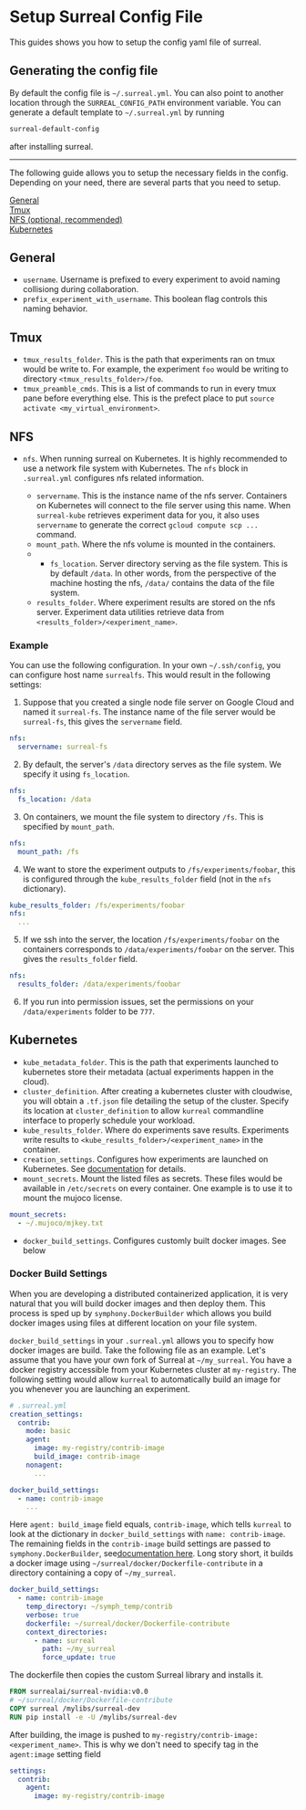 # Setup Surreal Config File
This guides shows you how to setup the config yaml file of surreal. 

## Generating the config file
By default the config file is  `~/.surreal.yml`. You can also point to another location through the `SURREAL_CONFIG_PATH` environment variable. You can generate a default template to `~/.surreal.yml` by running
```bash
surreal-default-config
```
after installing surreal.

---

The following guide allows you to setup the necessary fields in the config. Depending on your need, there are several parts that you need to setup.

[General](#general)  
[Tmux](#tmux)  
[NFS (optional, recommended)](#nfs)  
[Kubernetes](#Kubernetes)  

## General
* `username`. Username is prefixed to every experiment to avoid naming collisiong during collaboration.
* `prefix_experiment_with_username`. This boolean flag controls this naming behavior.

## Tmux
* `tmux_results_folder`. This is the path that experiments ran on tmux would be write to. For example, the experiment `foo` would be writing to directory `<tmux_results_folder>/foo`.
* `tmux_preamble_cmds`. This is a list of commands to run in every tmux pane before everything else. This is the prefect place to put `source activate <my_virtual_environment>`.

## NFS
* `nfs`. When running surreal on Kubernetes. It is highly recommended to use a network file system with Kubernetes. The `nfs` block in `.surreal.yml` configures nfs related information.

  - `servername`. This is the instance name of the nfs server. Containers on Kubernetes will connect to the file server using this name. When `surreal-kube` retrieves experiment data for you, it also uses `servername` to generate the correct `gcloud compute scp ...` command.
  - `mount_path`. Where the nfs volume is mounted in the containers.
  - - `fs_location`. Server directory serving as the file system. This is by default `/data`. In other words, from the perspective of the machine hosting the nfs, `/data/` contains the data of the file system.
  - `results_folder`. Where experiment results are stored on the nfs server. Experiment data utilities retrieve data from `<results_folder>/<experiment_name>`.

### Example
You can use the following configuration. In your own `~/.ssh/config`, you can configure host name `surrealfs`. This would result in the following settings:

1. Suppose that you created a single node file server on Google Cloud and named it `surreal-fs`. The instance name of the file server would be `surreal-fs`, this gives the `servername` field.
```yaml
nfs:
  servername: surreal-fs
```
2. By default, the server's `/data` directory serves as the file system. We specify it using `fs_location`.
```yaml
nfs:
  fs_location: /data
```
3. On containers, we mount the file system to directory `/fs`. This is specified by `mount_path`.
```yaml
nfs:
  mount_path: /fs
```
4. We want to store the experiment outputs to `/fs/experiments/foobar`, this is configured through the `kube_results_folder` field (not in the `nfs` dictionary). 
```yaml
kube_results_folder: /fs/experiments/foobar
nfs:
  ...
```
5. If we ssh into the server, the location `/fs/experiments/foobar` on the containers corresponds to `/data/experiments/foobar` on the server. This gives the `results_folder` field.
```yaml
nfs:
  results_folder: /data/experiments/foobar
```
6. If you run into permission issues, set the permissions on your `/data/experiments` folder to be `777`.

## Kubernetes
* `kube_metadata_folder`. This is the path that experiments launched to kubernetes store their metadata (actual experiments happen in the cloud). 
* `cluster_definition`. After creating a kubernetes cluster with cloudwise, you will obtain a `.tf.json` file detailing the setup of the cluster. Specify its location at `cluster_definition` to allow `kurreal` commandline interface to properly schedule your workload.
* `kube_results_folder`. Where do experiments save results. Experiments write results to `<kube_results_folder>/<experiment_name>` in the container.
* `creation_settings`. Configures how experiments are launched on Kubernetes. See [documentation](creation_settings.md) for details.
* `mount_secrets`. Mount the listed files as secrets. These files would be available in `/etc/secrets` on every container. One example is to use it to mount the mujoco license. 
```yaml
mount_secrets:
  - ~/.mujoco/mjkey.txt
```
* `docker_build_settings`. Configures customly built docker images. See below

### Docker Build Settings
When you are developing a distributed containerized application, it is very natural that you will build docker images and then deploy them. This process is sped up by `symphony.DockerBuilder` which allows you build docker images using files at different location on your file system. 

`docker_build_settings` in your `.surreal.yml` allows you to specify how docker images are build. Take the following file as an example. Let's assume that you have your own fork of Surreal at `~/my_surreal`. You have a docker registry accessible from your Kubernetes cluster at `my-registry`. The following setting would allow `kurreal` to automatically build an image for you whenever you are launching an experiment.
```yaml
# .surreal.yml
creation_settings:
  contrib:
    mode: basic
    agent:
      image: my-registry/contrib-image
      build_image: contrib-image
    nonagent:
      ...

docker_build_settings:
  - name: contrib-image
    ...
```
Here `agent: build_image` field equals, `contrib-image`, which tells `kurreal` to look at the dictionary in `docker_build_settings` with `name: contrib-image`. The remaining fields in the `contrib-image` build settings are passed to `symphony.DockerBuilder`, see[documentation here](https://github.com/SurrealAI/symphony/blob/master/docs/docker_builder.md). Long story short, it builds a docker image using `~/surreal/docker/Dockerfile-contribute` in a directory containing a copy of `~/my_surreal`.
```yaml
docker_build_settings:
  - name: contrib-image
    temp_directory: ~/symph_temp/contrib
    verbose: true
    dockerfile: ~/surreal/docker/Dockerfile-contribute
    context_directories:
      - name: surreal 
        path: ~/my_surreal
        force_update: true
```
The dockerfile then copies the custom Surreal library and installs it.
```Dockerfile
FROM surrealai/surreal-nvidia:v0.0
# ~/surreal/docker/Dockerfile-contribute
COPY surreal /mylibs/surreal-dev
RUN pip install -e -U /mylibs/surreal-dev
```
After building, the image is pushed to `my-registry/contrib-image:<experiment_name>`. This is why we don't need to specify tag in the `agent:image` setting field
```yaml
settings:
  contrib:
    agent:
      image: my-registry/contrib-image
```
